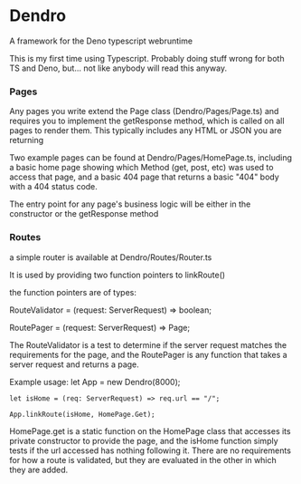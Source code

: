 # Dendro
A framework for the Deno typescript  webruntime

This is my first time using Typescript. Probably doing stuff wrong for both TS and Deno, but... not like anybody will read this anyway.


### Pages

Any pages you write extend the Page class (Dendro/Pages/Page.ts) and requires you to implement the getResponse method, which is called on all pages to render them. This typically includes any HTML or JSON you are returning

Two example pages can be found at Dendro/Pages/HomePage.ts, including a basic home page showing which Method (get, post, etc) was used to access that page, and a basic 404 page that returns a basic "404"  body with a 404 status code.

The entry point for any page's business logic will be either in the constructor or the getResponse method


### Routes

a simple router is available at Dendro/Routes/Router.ts

It is used by providing two function pointers to linkRoute()

the function pointers are of types:

RouteValidator = (request: ServerRequest) => boolean;

RoutePager = (request: ServerRequest) => Page;

The RouteValidator is a test to determine if the server request matches the requirements for the page, and the RoutePager is any function that takes a server request and returns a page. 

Example usage:
    let App = new Dendro(8000);

    let isHome = (req: ServerRequest) => req.url == "/";

    App.linkRoute(isHome, HomePage.Get);
    
HomePage.get is a static function on the HomePage class that accesses its private constructor to provide the page, and the isHome function simply tests if the url accessed has nothing following it. There are no requirements for how a route is validated, but they are evaluated in the other in which they are added.
